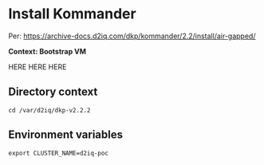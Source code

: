 # Install Kommander

Per: https://archive-docs.d2iq.com/dkp/kommander/2.2/install/air-gapped/

**Context: Bootstrap VM**




HERE HERE HERE











## Directory context
```
cd /var/d2iq/dkp-v2.2.2
```

## Environment variables
```
export CLUSTER_NAME=d2iq-poc
```
